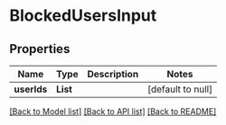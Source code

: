 # BlockedUsersInput

## Properties

| Name        | Type     | Description | Notes             |
| ----------- | -------- | ----------- | ----------------- |
| **userIds** | **List** |             | [default to null] |

[[Back to Model list]](../README.md#documentation-for-models) [[Back to API list]](../README.md#documentation-for-api-endpoints) [[Back to README]](../README.md)
